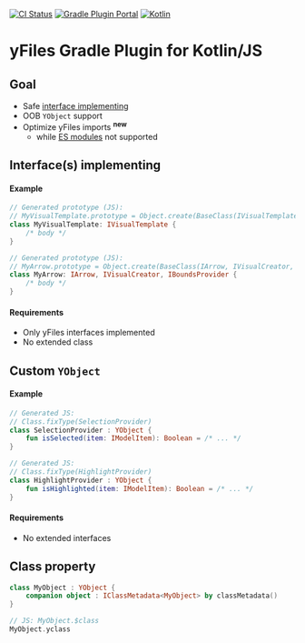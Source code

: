 [![CI Status](https://github.com/turansky/yfiles-kotlin/workflows/gradle%20plugin/badge.svg)](https://github.com/turansky/yfiles-kotlin/actions)
[![Gradle Plugin Portal](https://img.shields.io/maven-metadata/v/https/plugins.gradle.org/m2/com/github/turansky/yfiles/com.github.turansky.yfiles.gradle.plugin/maven-metadata.xml.svg?label=plugin&logo=gradle)](https://plugins.gradle.org/plugin/com.github.turansky.yfiles)
[![Kotlin](https://img.shields.io/badge/kotlin-1.5.20-blue.svg?logo=kotlin)](http://kotlinlang.org)

# yFiles Gradle Plugin for Kotlin/JS

## Goal
- Safe [interface implementing](http://docs.yworks.com/yfileshtml/#/dguide/framework_basic_interfaces#framework_implementing_interfaces)
- OOB `YObject` support
- Optimize yFiles imports <sup>**new**</sup>
  - while [ES modules](https://youtrack.jetbrains.com/issue/KT-8373) not supported

## Interface(s) implementing

#### Example
```Kotlin
// Generated prototype (JS): 
// MyVisualTemplate.prototype = Object.create(BaseClass(IVisualTemplate).prototype) 
class MyVisualTemplate: IVisualTemplate {
    /* body */
}

// Generated prototype (JS): 
// MyArrow.prototype = Object.create(BaseClass(IArrow, IVisualCreator, IBoundsProvider).prototype)
class MyArrow: IArrow, IVisualCreator, IBoundsProvider {
    /* body */
}
```

#### Requirements
- Only yFiles interfaces implemented
- No extended class

## Custom `YObject`

#### Example
```Kotlin
// Generated JS: 
// Class.fixType(SelectionProvider) 
class SelectionProvider : YObject {
    fun isSelected(item: IModelItem): Boolean = /* ... */
}

// Generated JS: 
// Class.fixType(HighlightProvider)
class HighlightProvider : YObject {
    fun isHighlighted(item: IModelItem): Boolean = /* ... */
}
```

#### Requirements
- No extended interfaces

## Class property
```Kotlin
class MyObject : YObject {
    companion object : IClassMetadata<MyObject> by classMetadata()
}

// JS: MyObject.$class
MyObject.yclass
```
